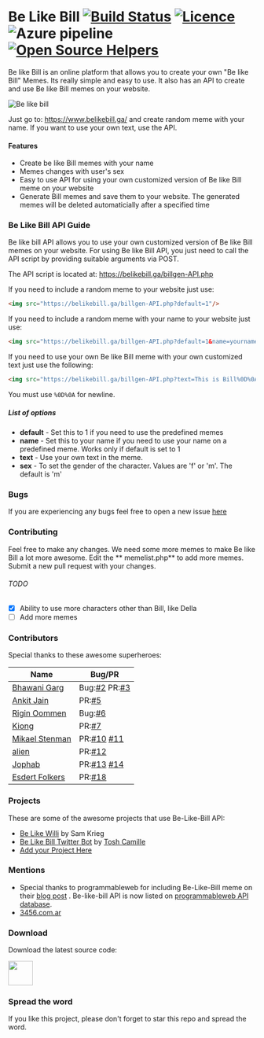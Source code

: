 # Be Like Bill [![Build Status](https://travis-ci.org/gautamkrishnar/Be-Like-Bill.svg?branch=master)](https://travis-ci.org/gautamkrishnar/Be-Like-Bill) [![Licence](https://img.shields.io/:license-gpl3-blue.svg?style=flat)](https://github.com/gautamkrishnar/Be-Like-Bill/blob/master/LICENSE)  ![Azure pipeline](https://gautamkrishnar.visualstudio.com/Be%20Like%20Bill/_apis/build/status/Be%20Like%20Bill%20-%20Release) [![Open Source Helpers](https://www.codetriage.com/gautamkrishnar/be-like-bill/badges/users.svg)](https://www.codetriage.com/gautamkrishnar/be-like-bill)

Be like Bill is an online platform that allows you to create your own "Be like Bill" Memes. Its really simple and easy
to use. It also has an API to create and use Be like Bill memes on your website.

![Be like bill](http://i.imgur.com/1cXQOFT.jpg)

Just go to: https://www.belikebill.ga/ and create random meme with your name. If you want to use your own text, use the
API.

#### Features

* Create be like Bill memes with your name
* Memes changes with user's sex
* Easy to use API for using your own customized version of Be like Bill meme on your website
* Generate Bill memes and save them to your website. The generated memes will be deleted automaticially after a
  specified time

### Be Like Bill API Guide

Be like bill API allows you to use your own customized version of Be like Bill memes on your website. For using Be like
Bill API, you just need to call the API script by providing suitable arguments via POST.

The API script is located at:  https://belikebill.ga/billgen-API.php

If you need to include a random meme to your website just use:

```html
<img src="https://belikebill.ga/billgen-API.php?default=1"/>
```

If you need to include a random meme with your name to your website just use:

```html
<img src="https://belikebill.ga/billgen-API.php?default=1&name=yourname&sex=f"/> 
```

If you need to use your own Be like Bill meme with your own customized text just use the following:

```html
<img src="https://belikebill.ga/billgen-API.php?text=This is Bill%0D%0ABe Like Bill"/>

```

You must use `%0D%0A` for newline.

##### List of options

* **default** - Set this to 1 if you need to use the predefined memes
* **name**    - Set this to your name if you need to use your name on a predefined meme. Works only if default is set to
  1
* **text**    - Use your own text in the meme.
* **sex**     - To set the gender of the character. Values are 'f' or 'm'. The default is 'm'

### Bugs

If you are experiencing any bugs feel free to open a new
issue [here](https://github.com/gautamkrishnar/Be-Like-Bill/issues/new)

### Contributing

Feel free to make any changes. We need some more memes to make Be like Bill a lot more awesome. Edit the **
memelist.php** to add more memes. Submit a new pull request with your changes.

###### TODO

- [x] Ability to use more characters other than Bill, like Della
- [ ] Add more memes

### Contributors

Special thanks to these awesome superheroes:

| Name | Bug/PR |
|--------|--------|
| [Bhawani Garg](https://github.com/BhawaniGarg) | Bug:[#2](https://github.com/gautamkrishnar/Be-Like-Bill/issues/2) PR:[#3](https://github.com/gautamkrishnar/Be-Like-Bill/pull/3) |
| [Ankit Jain](https://github.com/ankitjain28may) | PR:[#5](https://github.com/gautamkrishnar/Be-Like-Bill/pull/5) |
| [Rigin Oommen](https://github.com/riginoommen) | Bug:[#6](https://github.com/gautamkrishnar/Be-Like-Bill/issues/6) |
| [Kiong](https://github.com/tlkiong) | PR:[#7](https://github.com/gautamkrishnar/Be-Like-Bill/pull/7) |
| [Mikael Stenman](https://github.com/m1ksu) | PR:[#10](https://github.com/gautamkrishnar/Be-Like-Bill/pull/10) [#11](https://github.com/gautamkrishnar/Be-Like-Bill/pull/11) |
| [alien](https://github.com/sadboyzvone) | PR:[#12](https://github.com/gautamkrishnar/Be-Like-Bill/pull/12) |
| [Jophab](https://github.com/jophab) | PR:[#13](https://github.com/gautamkrishnar/Be-Like-Bill/pull/13) [#14](https://github.com/gautamkrishnar/Be-Like-Bill/pull/14) |
| [Esdert Folkers](https://github.com/Edsardio) | PR:[#18](https://github.com/gautamkrishnar/Be-Like-Bill/pull/18) |

### Projects

These are some of the awesome projects that use Be-Like-Bill API:

* [Be Like Willi](http://samkrieg.ch/willi/) by Sam Krieg
* [Be Like Bill Twitter Bot](https://github.com/CamTosh/Be-like-bill-bot) by [Tosh Camille](https://github.com/CamTosh)
* [Add your Project Here](mailto:r.gautamkrishna@gmail.com)

### Mentions

* Special thanks to programmableweb for including Be-Like-Bill meme on
  their [blog post](http://www.programmableweb.com/news/daily-api-roundup-google-consumer-surveys-be-bill-vendasta-mediamath-reckon-one/brief/2016/04/27)
  . Be-like-bill API is now listed on [programmableweb API database](http://www.programmableweb.com/api/be-bill).
* [3456.com.ar](https://3456.com.ar//Be_Like_Bill_%28se_como_Bill%29.html)

### Download

Download the latest source code:

 <a href="https://github.com/gautamkrishnar/Be-Like-Bill/releases/latest">
 <img src="https://media.giphy.com/media/dpnBD3KRM9WsU/200.gif" height="50px" width="inherit" /></a>

### Spread the word

If you like this project, please don't forget to star this repo and spread the word.
